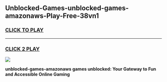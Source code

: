 
## Unblocked-Games-unblocked-games-amazonaws-Play-Free-38vn1
<h3>
<a href="https://premium76.site?title=unblocked-games-amazonaws&ref=23A">CLICK TO PLAY</a></h3>
<hr>

<h3>
<a href="https://premium76.site?title=unblocked-games-amazonaws&ref=23A">CLICK 2 PLAY</a>
  
</h3>

<a href="https://premium76.site?title=unblocked-games-amazonaws&ref=23A"><img src="https://clearcache.store/games.png"></a>


**unblocked-games-amazonaws games unblocked: Your Gateway to Fun and Accessible Online Gaming**

